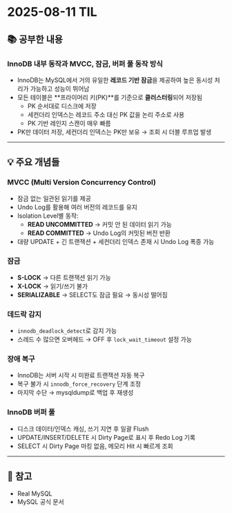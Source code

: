 # 2025-08-11 TIL

## 📚 공부한 내용
### InnoDB 내부 동작과 MVCC, 잠금, 버퍼 풀 동작 방식

- InnoDB는 MySQL에서 거의 유일한 **레코드 기반 잠금**을 제공하여 높은 동시성 처리가 가능하고 성능이 뛰어남
- 모든 테이블은 **프라이머리 키(PK)**를 기준으로 **클러스터링**되어 저장됨
  - PK 순서대로 디스크에 저장
  - 세컨더리 인덱스는 레코드 주소 대신 PK 값을 논리 주소로 사용
  - PK 기반 레인지 스캔이 매우 빠름
- PK만 데이터 저장, 세컨더리 인덱스는 PK만 보유 → 조회 시 더블 루프업 발생

---

## 💡 주요 개념들

### MVCC (Multi Version Concurrency Control)
- 잠금 없는 일관된 읽기를 제공
- Undo Log를 활용해 여러 버전의 레코드를 유지
- Isolation Level별 동작:
  - **READ UNCOMMITTED** → 커밋 안 된 데이터 읽기 가능
  - **READ COMMITTED** → Undo Log의 커밋된 버전 반환
- 대량 UPDATE + 긴 트랜잭션 + 세컨더리 인덱스 존재 시 Undo Log 폭증 가능

### 잠금
- **S-LOCK** → 다른 트랜잭션 읽기 가능
- **X-LOCK** → 읽기/쓰기 불가
- **SERIALIZABLE** → SELECT도 잠금 필요 → 동시성 떨어짐

### 데드락 감지
- `innodb_deadlock_detect`로 감지 가능
- 스레드 수 많으면 오버헤드 → OFF 후 `lock_wait_timeout` 설정 가능

### 장애 복구
- InnoDB는 서버 시작 시 미완료 트랜잭션 자동 복구
- 복구 불가 시 `innodb_force_recovery` 단계 조정
- 마지막 수단 → mysqldump로 백업 후 재생성

### InnoDB 버퍼 풀
- 디스크 데이터/인덱스 캐싱, 쓰기 지연 후 일괄 Flush
- UPDATE/INSERT/DELETE 시 Dirty Page로 표시 후 Redo Log 기록
- SELECT 시 Dirty Page 마킹 없음, 메모리 Hit 시 빠르게 조회

---

## 🔗 참고
- Real MySQL
- MySQL 공식 문서
